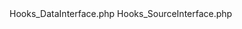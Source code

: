 <hooks>
	<files>
		<file>Hooks_DataInterface.php</file>
		<file>Hooks_SourceInterface.php</file>
	</files>
</hooks>
